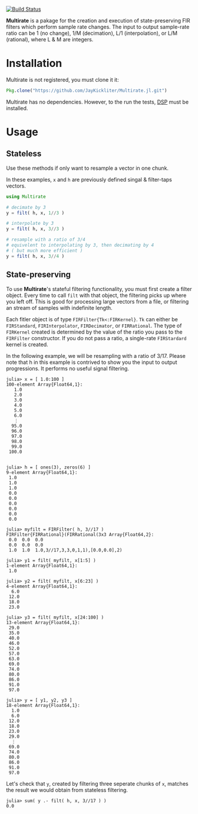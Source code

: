 [![Build Status](https://travis-ci.org/JayKickliter/Multirate.jl.svg?branch=master)](https://travis-ci.org/JayKickliter/Multirate.jl)

**Multirate** is a pakage for the creation and execution of state-preserving FIR filters which perform sample rate changes. The input to output sample-rate ratio can be 1 (no change), 1/M (decimation), L/1 (interpolation), or L/M (rational), where L & M are integers.


# Installation

Multirate is not registered, you must clone it it:

```julia
Pkg.clone("https://github.com/JayKickliter/Multirate.jl.git")
```

Multirate has no dependencies. However, to the run the tests, [DSP](https://github.com/JuliaDSP/DSP.jl.git) must be installed.

# Usage

## Stateless ##

Use these methods if only want to resample a vector in one chunk.

In these examples, `x` and `h` are previously defined singal & filter-taps vectors.

```julia
using Multirate

# decimate by 3
y = filt( h, x, 1//3 )

# interpolate by 3 
y = filt( h, x, 3//3 )

# resample with a ratio of 3/4
# equivelent to interpolating by 3, then decimating by 4
# ( but much more efficient )
y = filt( h, x, 3//4 )
```

## State-preserving ##

To use **Multirate**'s stateful filtering functionality, you must first create a filter object. Every time to call `filt` with that object, the filtering picks up where you left off. This is good for processing large vectors from a file, or filtering an stream of samples with indefinite length.

Each fitler object is of type `FIRFilter{Tk<:FIRKernel}`. `Tk` can either be `FIRStandard`, `FIRInterpolator`, `FIRDecimator`, or `FIRRational`. The type of `FIRKernel` created is determined by the value of the ratio you pass to the `FIRFilter` constructor. If you do not pass a ratio, a single-rate `FIRStardard` kernel is created.

In the following example, we will be resampling with a ratio of 3/17. Please note that h in this example is contrived to show you the input to output progressions. It performs no useful signal filtering.

```jlcon
julia> x = [ 1.0:100 ]
100-element Array{Float64,1}:
   1.0
   2.0
   3.0
   4.0
   5.0
   6.0
   ⋮
  95.0
  96.0
  97.0
  98.0
  99.0
 100.0


julia> h = [ ones(3), zeros(6) ]
9-element Array{Float64,1}:
 1.0
 1.0
 1.0
 0.0
 0.0
 0.0
 0.0
 0.0
 0.0

julia> myfilt = FIRFilter( h, 3//17 )
FIRFilter{FIRRational}(FIRRational(3x3 Array{Float64,2}:
 0.0  0.0  0.0
 0.0  0.0  0.0
 1.0  1.0  1.0,3//17,3,3,0,1,1),[0.0,0.0],2)

julia> y1 = filt( myfilt, x[1:5] )
1-element Array{Float64,1}:
 1.0

julia> y2 = filt( myfilt, x[6:23] )
4-element Array{Float64,1}:
  6.0
 12.0
 18.0
 23.0

julia> y3 = filt( myfilt, x[24:100] )
13-element Array{Float64,1}:
 29.0
 35.0
 40.0
 46.0
 52.0
 57.0
 63.0
 69.0
 74.0
 80.0
 86.0
 91.0
 97.0

julia> y = [ y1, y2, y3 ]
18-element Array{Float64,1}:
  1.0
  6.0
 12.0
 18.0
 23.0
 29.0
  ⋮
 69.0
 74.0
 80.0
 86.0
 91.0
 97.0
```

Let's check that `y`, created by filtering three seperate chunks of `x`, matches the result we would obtain from stateless filtering.

```jlcon
julia> sum( y .- filt( h, x, 3//17 ) )
0.0
```